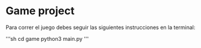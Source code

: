 # Game project

 Para correr el juego debes seguir las siguientes instrucciones en la terminal:

'''sh
cd game
python3 main.py
'''